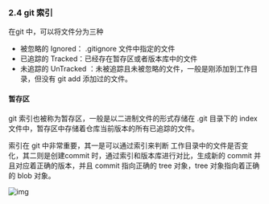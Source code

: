 ###  2.4 git 索引

在git 中，可以将文件分为三种

- 被忽略的 Ignored： .gitignore 文件中指定的文件
- 已追踪的 Tracked：已经存在暂存区或者版本库中的文件
- 未追踪的 UnTracked ：未被追踪且未被忽略的文件，一般是刚添加到工作目录，但没有 git add 添加过的文件。

#### 暂存区

git 索引也被称为暂存区，一般是以二进制文件的形式存储在 .git 目录下的 index 文件中，暂存区中存储着仓库当前版本的所有已追踪的文件。

索引在 git 中非常重要，其一是可以通过索引来判断 工作目录中的文件是否变化，其二则是创建commit 时，通过索引和版本库进行对比，生成新的 commit 并且对应着正确的版本，并且 commit 指向正确的 tree 对象，tree 对象指向着正确的 blob 对象。

![img](https://typra-pictures.oss-cn-beijing.aliyuncs.com/imgs/1352126739_7909.jpg)